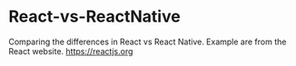 # React-vs-ReactNative

Comparing the differences in React vs React Native.
Example are from the React website. https://reactjs.org
